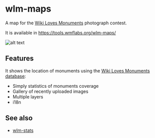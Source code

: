 wlm-maps
========

A map for the [Wiki Loves Monuments](http://www.wikilovesmonuments.org) photograph contest.

It is available in https://tools.wmflabs.org/wlm-maps/

![alt text](https://raw.githubusercontent.com/emijrp/wlm-maps/master/wlm-maps.png)

Features
----

It shows the location of monuments using the [Wiki Loves Monuments database](https://commons.wikimedia.org/wiki/Commons:Monuments_database):

  * Simply statistics of monuments coverage
  * Gallery of recently uploaded images
  * Multiple layers
  * i18n

See also
----
  * [wlm-stats](https://github.com/emijrp/wlm-stats)

